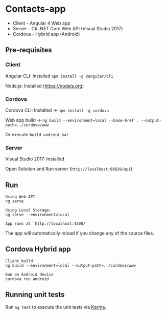 # Contacts-app

- Client - Angular 4 Web app
- Server - C# .NET Core Web API (Visual Studio 2017)
- Cordova - Hybrid app (Android)

## Pre-requisites

### Client

Angular CLI: Installed `npm install -g @angular/cli`

Node.js: Installed (https://nodejs.org)

### Cordova

Cordova CLI: Installed -> `npm install -g cordova`


Web app build -> `ng build --environment=local --base-href . --output-path=../cordova/www`

Or execute `build_android.bat`

### Server

Visual Studio 2017: Installed

Open Solution and Run server (`http://localhost:60829/api`)

## Run
```
Using Web API
ng serve

Using Local Storage:
ng serve --environment=local

App runs at `http://localhost:4200/`
```
The app will automatically reload if you change any of the source files.

## Cordova Hybrid app
```
Client build
ng build --environment=local --output-path=../cordova/www

Run on Android device
cordova run android
```
## Running unit tests

Run `ng test` to execute the unit tests via [Karma](https://karma-runner.github.io).
